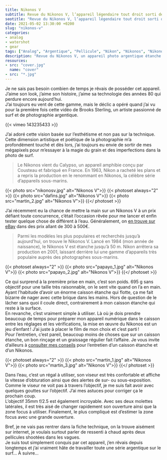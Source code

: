 ```yaml
---
title: Nikonos V
subtitle: Revue du Nikonos V, l’appareil légendaire tout droit sorti des abysses
seotitle: "Revue du Nikonos V, l’appareil légendaire tout droit sorti des abysses — Grégory Mignard"
date: 2021-05-02 13:30:00 +0200
slug: "nikonos-v"
categories:
- analog
- watershot
- gear
tags: ["Analog", "Argentique", "Pellicule", "Nikon", "Nikonos", "Nikonos V", "Watershot", "Aquashoot", "Aquashot", "Surf", "Surfing", "Portra 800", "Portra 400", "135mm", "35mm"]
description: "Revue du Nikonos V, un appareil photo argentique étanche pour la photo aquatique et sous-marine."
resources:
- src: "cover.jpg"
  name: "cover"
- src: "*.jpg"
---
```


Je ne sais pas besoin combien de temps je rêvais de posséder cet appareil. J’aime son look, j’aime son histoire, j’aime sa technologie des années 80 qui perdure encore aujourd’hui.  
J’ai toujours eu vent de cette gamme, mais le déclic a opéré quand j’ai vu pour la première fois cette vidéo de Brooks Sterling, un artiste passionné de surf et de photographie argentique.

<div>{{< vimeo 143235433 >}}</div>

J’ai adoré cette vision basée sur l’esthétisme et non pas sur la technique. Cette dimension artistique et poétique de la photographie m’a profondément touché et dès lors, j’ai toujours eu envie de sortir de mes mégapixels pour m’essayer à la magie du grain et des imperfections dans la photo de surf.

> Le Nikonos vient du Calypso, un appareil amphibie conçu par Cousteau et fabriqué en France. En 1963, Nikon a racheté les plans et a repris la production en le renommant en Nikonos, la célèbre série d’appareils sous-marins.

{{< photo src="nikonosv.jpg" alt="Nikonos V">}}
{{< photoset always="2" >}}
{{< photo src="dafins.jpg" alt="Nikonos V">}}
{{< photo src="martin_2.jpg" alt="Nikonos V">}}
{{</ photoset >}}

J’ai récemment eu la chance de mettre la main sur un Nikonos V à un prix défiant toute concurrence, c’était l’occasion rêvée pour me lancer et enfin tester quelque chose de différent à l’eau. Généralement, on [en trouve sur eBay](https://ebay.us/FO93MX) dans des prix allant de 300 à 500€.

> Parmi les modèles les plus populaires et recherchés jusqu’à aujourd’hui, on trouve le Nikonos V. Lancé en 1984 (mon année de naissance), le Nikonos V est étanche jusqu’à 50 m. Nikon arrêtera sa production en 2001, laissant derrière lui une gamme d’appareils très populaire auprès des photographes sous-marins.

{{< photoset always="2" >}}
{{< photo src="papayo_1.jpg" alt="Nikonos V">}}
{{< photo src="papayo_2.jpg" alt="Nikonos V">}}
{{</ photoset >}}

Ce qui surprend à la première prise en main, c’est son poids. 695 g sans objectif pour une taille très raisonnable, on le sent vite quand on l’a en main. Ayant l’habitude d’avoir un énorme caisson étanche qui flotte, ça me fait bizarre de nager avec cette brique dans les mains. Hors de question de le lâcher sans quoi il coule direct, contrairement à mon caisson étanche qui reste à la surface.  
En revanche, c’est vraiment simple à utiliser. Là où je dois prendre beaucoup de temps pour préparer mon appareil numérique dans le caisson entre les réglages et les vérifications, la mise en œuvre du Nikonos est un jeu d’enfant ! J’ai juste à placer le film de mon choix et c’est parti !  
Pour l’entretien, c’est pareil, beaucoup moins de choses que sur un caisson étanche, un bon rinçage et un graissage régulier fait l’affaire. Je vous invite d’ailleurs à [consulter mes conseils](https://gregorymignard.com/entretien-caisson-etanche/) pour l’entretien d’un caisson étanche et d’un Nikonos.

{{< photoset always="2" >}}
{{< photo src="martin_1.jpg" alt="Nikonos V">}}
{{< photo src="martin_3.jpg" alt="Nikonos V">}}
{{</ photoset >}}

Dans l’eau, c’est un régal à utiliser, son viseur est très confortable et affiche la vitesse d’obturation ainsi que des alertes de sur- ou sous-exposition. Comme le viseur ne voit pas à travers l’objectif, je me suis fait avoir avec quelques gouttes sur l’objectif. J’ai mes astuces pour corriger ça le prochain coup.    
L’objectif 35mm f/2.5 est également incroyable. Avec ses deux molettes latérales, il est très aisé de changer rapidement son ouverture ainsi que la zone focus à utiliser. Finalement, le plus compliqué est d’estimer la zone focus avec une grande ouverture.

Bref, je ne vais pas rentrer dans la fiche technique, on la trouve aisément sur internet, je voulais surtout parler de ressenti à chaud après deux pellicules shootées dans les vagues.  
Je suis tout simplement conquis par cet appareil, j’en rêvais depuis longtemps et j’ai vraiment hâte de travailler toute une série argentique sur le surf… À suivre…
